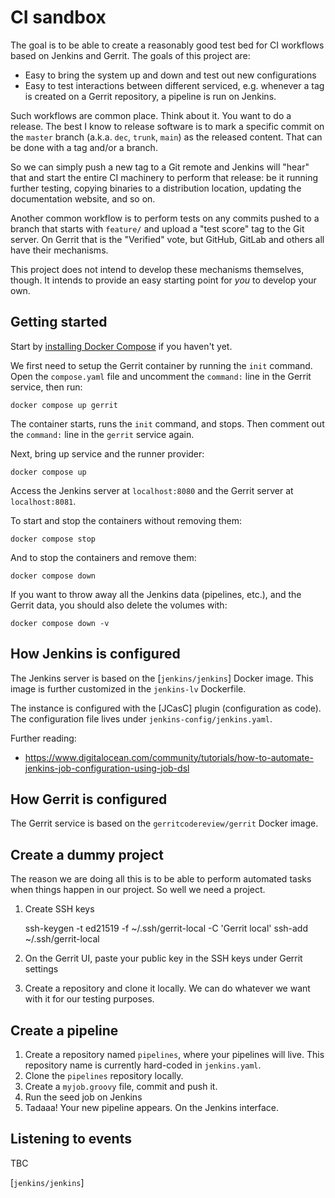 # CI sandbox

The goal is to be able to create a reasonably good test bed for CI workflows
based on Jenkins and Gerrit. The goals of this project are:

- Easy to bring the system up and down and test out new configurations
- Easy to test interactions between different serviced, e.g. whenever a tag is
  created on a Gerrit repository, a pipeline is run on Jenkins.

Such workflows are common place. Think about it. You want to do a release. The
best I know to release software is to mark a specific commit on the `master`
branch (a.k.a. `dec`, `trunk`, `main`) as the released content. That can be done
with a tag and/or a branch.

So we can simply push a new tag to a Git remote and Jenkins will "hear" that and
start the entire CI machinery to perform that release: be it running further
testing, copying binaries to a distribution location, updating the documentation
website, and so on.

Another common workflow is to perform tests on any commits pushed to a branch
that starts with `feature/` and upload a "test score" tag to the Git server. On
Gerrit that is the "Verified" vote, but GitHub, GitLab and others all have their
mechanisms.

This project does not intend to develop these mechanisms themselves, though. It
intends to provide an easy starting point for _you_ to develop your own.

## Getting started

Start by [installing Docker Compose] if you haven't yet.

We first need to setup the Gerrit container by running the `init` command. Open
the `compose.yaml` file and uncomment the `command:` line in the Gerrit service,
then run:

    docker compose up gerrit

The container starts, runs the `init` command, and stops. Then comment out the
`command:` line in the `gerrit` service again.

Next, bring up service and the runner provider:

    docker compose up

Access the Jenkins server at `localhost:8080` and the Gerrit server at
`localhost:8081`.

To start and stop the containers without removing them:

    docker compose stop

And to stop the containers and remove them:

    docker compose down

If you want to throw away all the Jenkins data (pipelines, etc.), and the Gerrit
data, you should also delete the volumes with:

    docker compose down -v

## How Jenkins is configured

The Jenkins server is based on the [`jenkins/jenkins`] Docker image. This image is
further customized in the `jenkins-lv` Dockerfile.

The instance is configured with the [JCasC] plugin (configuration as code). The
configuration file lives under `jenkins-config/jenkins.yaml`.

Further reading:

- https://www.digitalocean.com/community/tutorials/how-to-automate-jenkins-job-configuration-using-job-dsl

## How Gerrit is configured

The Gerrit service is based on the `gerritcodereview/gerrit` Docker image.

## Create a dummy project

The reason we are doing all this is to be able to perform automated tasks when
things happen in our project. So well we need a project.

1. Create SSH keys

    ssh-keygen -t ed21519 -f ~/.ssh/gerrit-local -C 'Gerrit local'
    ssh-add ~/.ssh/gerrit-local

2. On the Gerrit UI, paste your public key in the SSH keys under Gerrit settings
3. Create a repository and clone it locally. We can do whatever we want with it
   for our testing purposes.

## Create a pipeline

1. Create a repository named `pipelines`, where your pipelines will live. This
   repository name is currently hard-coded in `jenkins.yaml`.
2. Clone the `pipelines` repository locally.
3. Create a `myjob.groovy` file, commit and push it.
4. Run the seed job on Jenkins
5. Tadaaa! Your new pipeline appears. On the Jenkins interface.


## Listening to events

TBC

[installing Docker Compose]: https://docs.docker.com/compose/install/
[`jenkins/jenkins`]
